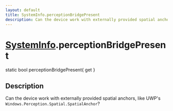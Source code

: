 ```yaml
---
layout: default
title: SystemInfo.perceptionBridgePresent
description: Can the device work with externally provided spatial anchors, like UWP's Windows.Perception.Spatial.SpatialAnchor?
---
```

# [SystemInfo]({{site.url}}/Pages/Reference/SystemInfo.html).perceptionBridgePresent

<div class='signature' markdown='1'>
static bool perceptionBridgePresent{ get }
</div>

## Description
Can the device work with externally provided spatial
anchors, like UWP's `Windows.Perception.Spatial.SpatialAnchor`?

